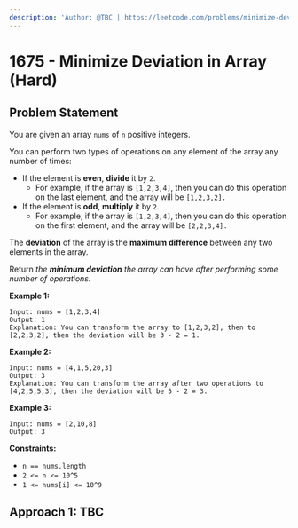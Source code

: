 ```yaml
---
description: 'Author: @TBC | https://leetcode.com/problems/minimize-deviation-in-array/'
---
```


# 1675 - Minimize Deviation in Array (Hard)

## Problem Statement

You are given an array `nums` of `n` positive integers.

You can perform two types of operations on any element of the array any number of times:

* If the element is **even**, **divide** it by `2`.
  * For example, if the array is `[1,2,3,4]`, then you can do this operation on the last element, and the array will be `[1,2,3,2].`
* If the element is **odd**, **multiply** it by `2`.
  * For example, if the array is `[1,2,3,4]`, then you can do this operation on the first element, and the array will be `[2,2,3,4].`

The **deviation** of the array is the **maximum difference** between any two elements in the array.

Return _the **minimum deviation** the array can have after performing some number of operations._

**Example 1:**

```
Input: nums = [1,2,3,4]
Output: 1
Explanation: You can transform the array to [1,2,3,2], then to [2,2,3,2], then the deviation will be 3 - 2 = 1.
```

**Example 2:**

```
Input: nums = [4,1,5,20,3]
Output: 3
Explanation: You can transform the array after two operations to [4,2,5,5,3], then the deviation will be 5 - 2 = 3.
```

**Example 3:**

```
Input: nums = [2,10,8]
Output: 3
```

**Constraints:**

* `n == nums.length`
* `2 <= n <= 10^5`
* `1 <= nums[i] <= 10^9`

## Approach 1: TBC
